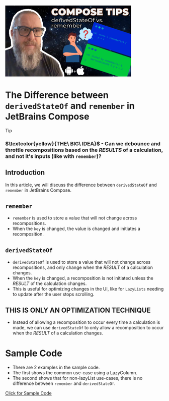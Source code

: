 [<img src="assets/splash.png" width="400"/>](assets/splash.png)

# The Difference between `derivedStateOf` and `remember` in JetBrains Compose

> [!TIP]
> ### $\textcolor{yellow}{THE\ BIG\ IDEA}$ - Can we debounce and throttle recompositions based on the _RESULTS_ of a calculation, and not it's inputs (like with `remember`)?

## Introduction
In this article, we will discuss the difference between `derivedStateOf` and `remember` in JetBrains Compose.


## `remember`
- `remember` is used to store a value that will not change across recompositions.
- When the `key` is changed, the value is changed and initiates a recomposition.

## `derivedStateOf`
- `derivedStateOf` is used to store a value that will not change across recompositions, and only change
when the _RESULT_ of a calculation changes.
- When the `key` is changed, a recomposition is not initiated unless the _RESULT_ of the calculation changes.
- This is useful for optimizing changes in the UI, like for `LazyLists` needing to update after the user stops scrolling.

## THIS IS ONLY AN OPTIMIZATION TECHNIQUE
- Instead of allowing a recomposition to occur every time a calculation is made, we can use `derivedStateOf` to
only allow a recomposition to occur when the _RESULT_ of a calculation changes.

# Sample Code
- There are 2 examples in the sample code.
- The first shows the common use-case using a LazyColumn.
- The second shows that for non-lazyList use-cases, there is no difference between `remember` and `derivedStateOf`.

[Click for Sample Code](app/src/main/java/com/realityexpander/derivedstateof_vs_remember/MainActivity.kt)
